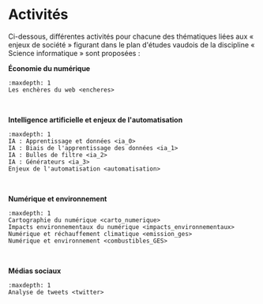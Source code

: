 # Activités


Ci-dessous, différentes activités pour chacune des thématiques liées aux « enjeux de société » figurant dans le plan d'études vaudois de la discipline « Science informatique » sont proposées : 

**Économie du numérique** 

```{toctree}
:maxdepth: 1
Les enchères du web <encheres>
```

<br>

**Intelligence artificielle et enjeux de l'automatisation** 
```{toctree}
:maxdepth: 1
IA : Apprentissage et données <ia_0>
IA : Biais de l'apprentissage des données <ia_1>
IA : Bulles de filtre <ia_2>
IA : Générateurs <ia_3>
Enjeux de l'automatisation <automatisation>
```

<br>

**Numérique et environnement**

```{toctree}
:maxdepth: 1
Cartographie du numérique <carto_numerique>
Impacts environnementaux du numérique <impacts_environnementaux>
Numérique et réchauffement climatique <emission_ges>
Numérique et environnement <combustibles_GES>
```

<br>

**Médias sociaux**

```{toctree}
:maxdepth: 1
Analyse de tweets <twitter>
```

